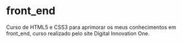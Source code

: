 # front_end
Curso de HTML5 e CSS3 para aprimorar os meus conhecimentos em front_end, curso realizado pelo site Digital Innovation One.
